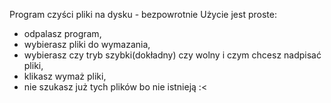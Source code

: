 Program czyści pliki na dysku - bezpowrotnie
Użycie jest proste:
  - odpalasz program,
  - wybierasz pliki do wymazania,
  - wybierasz czy tryb szybki(dokładny) czy wolny i czym chcesz nadpisać pliki,
  - klikasz wymaż pliki,
  - nie szukasz już tych plików bo nie istnieją :<
